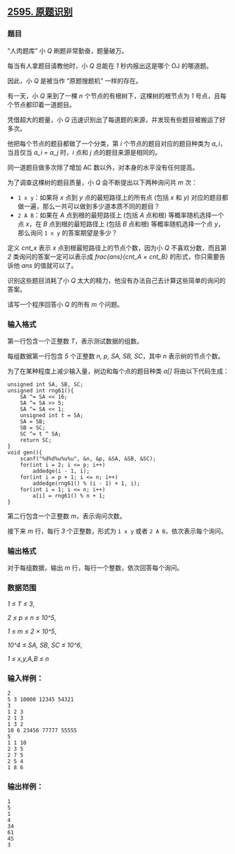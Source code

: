 ## [2595. 原题识别](https://www.acwing.com/problem/content/2597/)

### 题目

“人肉题库” 小 *Q* 刷题非常勤奋，题量破万。

每当有人拿题目请教他时，小 *Q* 总能在 *1* 秒内报出这是哪个 OJ 的哪道题。

因此，小 *Q* 是被当作 “原题搜题机” 一样的存在。

有一天，小 *Q* 来到了一棵 *n* 个节点的有根树下，这棵树的根节点为 *1* 号点，且每个节点都印着一道题目。

凭借超大的题量，小 *Q* 迅速识别出了每道题的来源，并发现有些题目被搬运了好多次。

他把每个节点的题目都做了一个分类，第 *i* 个节点的题目对应的题目种类为 *a_i*，当且仅当 *a_i = a_j* 时，*i* 点和 *j* 点的题目来源是相同的。

同一道题目做多次除了增加 AC 数以外，对本身的水平没有任何提高。

为了调查这棵树的题目质量，小 *Q* 会不断提出以下两种询问共 *m* 次：

- `1 x y`：如果将 *x* 点到 *y* 点的最短路径上的所有点 (包括 *x* 和 *y*) 对应的题目都做一遍，那么一共可以做到多少道本质不同的题目？
- `2 A B`：如果在 *A* 点到根的最短路径上 (包括 *A* 点和根) 等概率随机选择一个点 *x*，在 *B* 点到根的最短路径上 (包括 *B* 点和根) 等概率随机选择一个点 *y*，那么询问 `1 x y` 的答案期望是多少？

定义 *cnt_x* 表示 *x* 点到根最短路径上的节点个数，因为小 *Q* 不喜欢分数，而且第 *2* 类询问的答案一定可以表示成 *frac{ans}{cnt_A × cnt_B}* 的形式，你只需要告诉他 *ans* 的值就可以了。

识别这些题目消耗了小 *Q* 太大的精力，他没有办法自己去计算这些简单的询问的答案。

请写一个程序回答小 *Q* 的所有 *m* 个问题。

### 输入格式

第一行包含一个正整数 *T*，表示测试数据的组数。

每组数据第一行包含 *5* 个正整数 *n, p, SA, SB, SC*，其中 *n* 表示树的节点个数。

为了在某种程度上减少输入量，树边和每个点的题目种类 *a[]* 将由以下代码生成：

```
unsigned int SA, SB, SC;
unsigned int rng61(){
    SA ^= SA << 16;
    SA ^= SA >> 5;
    SA ^= SA << 1;
    unsigned int t = SA;
    SA = SB;
    SB = SC;
    SC ^= t ^ SA;
    return SC;
}
void gen(){
    scanf("%d%d%u%u%u", &n, &p, &SA, &SB, &SC);
    for(int i = 2; i <= p; i++)
        addedge(i - 1, i);
    for(int i = p + 1; i <= n; i++)
        addedge(rng61() % (i - 1) + 1, i);
    for(int i = 1; i <= n; i++)
        a[i] = rng61() % n + 1;
}
```

第二行包含一个正整数 *m*，表示询问次数。

接下来 *m* 行，每行 *3* 个正整数，形式为 `1 x y` 或者 `2 A B`，依次表示每个询问。

### 输出格式

对于每组数据，输出 *m* 行，每行一个整数，依次回答每个询问。

### 数据范围

*1 ≤ T ≤ 3*,

*2 ≤ p ≤ n ≤ 10^5*,

*1 ≤ m ≤ 2 × 10^5*,

*10^4 ≤ SA, SB, SC ≤ 10^6*,

*1 ≤ x,y,A,B ≤ n*

### 输入样例：

```
2
5 3 10000 12345 54321
3
1 2 3
2 1 3
1 3 2
10 6 23456 77777 55555
5
1 1 10
2 3 5
2 7 5
2 5 4
1 8 6
```

### 输出样例：

```
1
5
1
4
34
61
45
3
```
